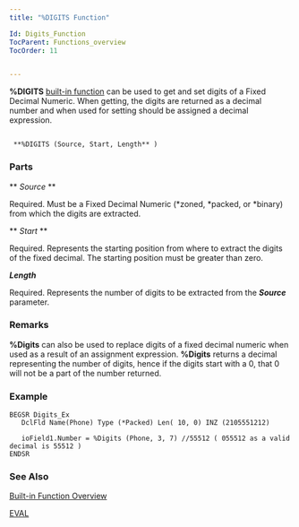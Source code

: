 ```yaml
---
title: "%DIGITS Function"

Id: Digits_Function
TocParent: Functions_overview
TocOrder: 11


---
```


<span style="FONT-WEIGHT: bold">%DIGITS</span> [built-in function](Functions_overview.html) can be used to get and set digits of a Fixed Decimal Numeric. When getting, the digits are returned as a decimal number and when used for setting should be assigned a decimal expression. 

```

 **%DIGITS (Source, Start, Length** )
```

### Parts

** *Source* ** 

Required. Must be a Fixed Decimal Numeric (*zoned, *packed, or *binary) from which the digits are extracted.


** *Start* ** 

Required. Represents the starting position from where to extract the digits of the fixed decimal. The starting position must be greater than zero.


***Length*** 

Required. Represents the number of digits to be extracted from the ***Source*** parameter.


### Remarks
**%Digits** can also be used to replace digits of a fixed decimal numeric when used as a result of an assignment expression. **%Digits** returns a decimal representing the number of digits, hence if the digits start with a 0, that 0 will not be a part of the number returned. 

### Example

```
BEGSR Digits_Ex
   DclFld Name(Phone) Type (*Packed) Len( 10, 0) INZ (2105551212)

   ioField1.Number = %Digits (Phone, 3, 7) //55512 ( 055512 as a valid decimal is 55512 )
ENDSR
```

### See Also
[Built-in Function Overview](Functions_overview.html)

[EVAL](EVAL.html) 
